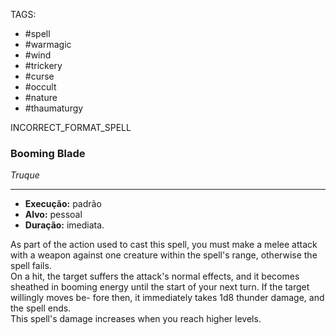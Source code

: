 TAGS:
- #spell
- #warmagic
- #wind
- #trickery
- #curse
- #occult
- #nature
- #thaumaturgy

INCORRECT_FORMAT_SPELL
### Booming Blade
*Truque*
___
- **Execução:** padrão
- **Alvo:** pessoal
- **Duração:** imediata.

As part of the action used to cast this spell, you must make a melee attack with a weapon against one creature within the spell's range, otherwise the spell fails.  
On a hit, the target suffers the attack's normal effects, and it becomes sheathed in booming energy until the start of your next turn. If the target willingly moves be- fore then, it immediately takes 1d8 thunder damage, and the spell ends.  
This spell's damage increases when you reach higher levels. 
